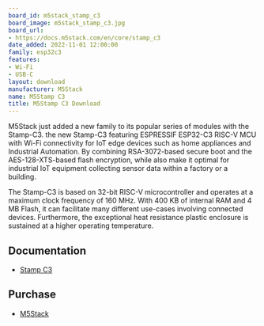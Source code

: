 ```yaml
---
board_id: m5stack_stamp_c3
board_image: m5stack_stamp_c3.jpg
board_url:
- https://docs.m5stack.com/en/core/stamp_c3
date_added: 2022-11-01 12:00:00
family: esp32c3
features:
- Wi-Fi
- USB-C
layout: download
manufacturer: M5Stack
name: M5Stamp C3
title: M5Stamp C3 Download
---
```


M5Stack just added a new family to its popular series of modules with the Stamp-C3. the new Stamp-C3 featuring ESPRESSIF ESP32-C3 RISC-V MCU with Wi-Fi connectivity for IoT edge devices such as home appliances and Industrial Automation. By combining RSA-3072-based secure boot and the AES-128-XTS-based flash encryption, while also make it optimal for industrial IoT equipment collecting sensor data within a factory or a building.

The Stamp-C3 is based on 32-bit RISC-V microcontroller and operates at a maximum clock frequency of 160 MHz. With 400 KB of internal RAM and 4 MB Flash, it can facilitate many different use-cases involving connected devices. Furthermore, the exceptional heat resistance plastic enclosure is sustained at a higher operating temperature.

## Documentation

* [Stamp C3](https://docs.m5stack.com/en/core/stamp_c3)

## Purchase

* [M5Stack](https://shop.m5stack.com/collections/m5-controllers/products/m5stamp-c3-5pcs)
